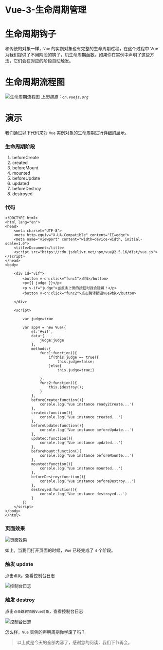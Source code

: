# Vue-3-生命周期管理


# 生命周期钩子

和传统的对象一样，`Vue` 的实例对象也有完整的生命周期过程，在这个过程中 Vue 为我们提供了不用阶段的钩子，机生命周期函数。如果你在实例中声明了这些方法，它们会在对应的阶段自动触发。

# 生命周期流程图

![](https://gitee.com/phygerr/picture/raw/master/2021-4-21/1618994351875-image.png "生命周期流程图")
_上图摘自：`cn.vuejs.org`_

# 演示

我们通过以下代码来对 `Vue` 实例对象的生命周期进行详细的展示。

### 生命周期阶段

1. beforeCreate
2. created
3. beforeMount
4. mounted
5. beforeUpdate
6. updated
7. beforeDestroy
8. destroyed

### 代码

```
<!DOCTYPE html>
<html lang="en">
<head>
    <meta charset="UTF-8">
    <meta http-equiv="X-UA-Compatible" content="IE=edge">
    <meta name="viewport" content="width=device-width, initial-scale=1.0">
    <title>Document</title>
    <script src="https://cdn.jsdelivr.net/npm/vue@2.5.16/dist/vue.js"></script>
</head>
<body>

    <div id="vif">
        <button v-on:click="func1">点我</button>
        <p>{{ judge }}</p>
        <p v-if="judge">当点击上面的按钮时我会隐藏！</p>
        <button v-on:click="func2">点击跳转销毁Vue对象</button>

    </div>

    <script>

        var judge=true

        var app4 = new Vue({
            el:'#vif',
            data:{
                judge:judge
            },
            methods:{
                func1:function(){
                    if(this.judge == true){
                        this.judge=false;
                    }else{
                        this.judge=true;}

                },
                func2:function(){
                    this.$destroy();
                }
            },
            beforeCreate:function(){
                console.log('Vue instance ready2Create...')
            },
            created:function(){
                console.log('Vue instance created...')
            },
            beforeUpdate:function(){
                console.log('Vue instance beforeUpdate...')
            },
            updated:function(){
                console.log('Vue instance updated...')
            },
            beforeMount:function(){
                console.log('Vue instance beforeMounte...')
            },
            mounted:function(){
                console.log('Vue instance mounted...')
            },
            beforeDestroy:function(){
                console.log('Vue instance beforeDestroy...')
            },
            destroyed:function(){
                console.log('Vue instance destroyed...')
            }
        })
    </script>
</body>
</html>
```

### 页面效果

![](https://gitee.com/phygerr/picture/raw/master/2021-4-21/1618995819567-image.png "页面效果")

如上，当我们打开页面的时候，`Vue` 已经完成了 `4` 个阶段。

### 触发 update

点击`点我`，查看控制台日志

![](https://gitee.com/phygerr/picture/raw/master/2021-4-21/1618996020936-image.png "控制台日志")

### 触发 destroy

点击`点击跳转销毁Vue对象`，查看控制台日志

![](https://gitee.com/phygerr/picture/raw/master/2021-4-21/1618996085354-image.png "控制台日志")

怎么样，`Vue` 实例的声明周期你学废了吗？

> 以上就是今天的全部内容了，感谢您的阅读，我们下节再会。

